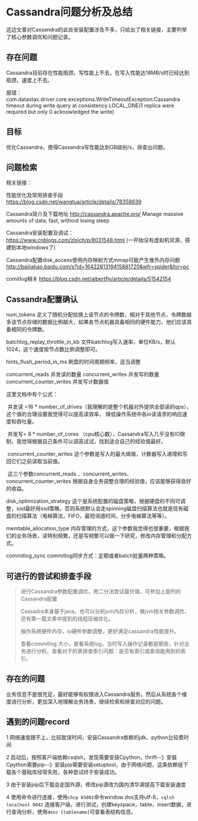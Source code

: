 # Cassandra问题分析及总结

这边文章对Cassandra的此处安装配置涉及不多，只给出了相关链接，主要列举了核心参数调优和问题记录。

## 存在问题

Cassandra目前存在性能瓶颈，写性能上不去，在写入性能达18MB/s时已经达到瓶颈，速度上不去。

报错：com.datastax.driver.core.exceptions.WriteTimeoutException:Cassandra timeout during write query at consistency LOCAL_ONE(1 replica were required but only 0 acknowledged the write)

## 目标

优化Cassandra，使得Cassandra写性能达到GB级别/s，排查出问题。

## 问题检索

相关链接：

性能优化及常用排查手段 https://blog.csdn.net/wangtua/article/details/78358639

Cassandra简介及下载地址  http://cassandra.apache.org/ Manage massive amounts of data, fast, without losing sleep

Cassandra安装配置及调试：https://www.cnblogs.com/zlslch/p/8031548.html (一开始没有虚拟机资源，搭建到本地windows了)

Cassandra配置disk_access使用内存映射方式mmap可能产生堆外内存问题 http://baijiahao.baidu.com/s?id=1642281319415881720&wfr=spider&for=pc 



comitlog相关 https://blog.csdn.net/albertfly/article/details/51542154

## Cassandra配置确认

num_tokens 定义了随机分配给换上该节点的令牌数，相对于其他节点，令牌数越多该节点存储的数据比例越大，如果各节点机器具备相同的硬件能力，他们应该具备相同的令牌数。

batchlog_replay_throttle_in_kb 文件batchlog写入速率，单位KB/s，默认1024，这个速度按节点数比例调整即可。

hints_flush_period_in_ms 刷盘的时间周期频率，适当调整

concurrent_reads  并发读的数量
concurrent_writes  并发写的数量
concurrent_counter_writes 并发写计数器值

这里文档中有个公式：

​	并发读 =16 * number_of_drives（我理解的是整个机器对外提供全部读的qps），这个值的合理设置我觉得可以提高读效率， 降低操作系统中各io读请求的响应速度和吞吐量。

​	并发写= 8 * number_of_cores （cpu核心数），Cassandra写入几乎没有IO限制，我觉得根据自己条件可以调高试试，找到适合自己的经验值最好。

​	concurrent_counter_writes  这个参数是写入的最大阈值，计数器写入递增和写回它们之前读取当前值。

​	这三个参数concurrent_reads 、concurrent_writes、concurrent_counter_writes  根据自身业务调整合理的经验值，应该能够获得良好的收益。

disk_optimization_strategy 这个是系统配置的磁盘策略，根据硬盘的不同可调整，ssd最好用ssd策略，否则系统默认会走spinning磁盘扫描算法也就是现有磁盘的扫描算法（电梯算法，FIFO，最短询道时间，分步电梯算法等等）。

memtable_allocation_type 内存管理的方式，这个参数我觉得也很重要，根据我们的业务场景，读特别频繁，还是写频繁可以做一下研究，修改内存管理和分配方式。



commitlog_sync commitlog同步方式：定期或者batch批量两种策略。

## 可进行的尝试和排查手段

> 进行Cassandra参数配置调优，用二分法尝试最优值，可参加上面列的Cassandra配置
>
> Cassadra本身基于java，也可以分析jvm内存分析，做jvm相关参数调优，还有第一篇文章中提到的线程压缩优化。
>
> 操作系统硬件内存，io硬件参数调整，更好满足cassandra性能提升。
>
> 查看commitlog 大小，查看系统log，当时写入操作记录都是那些，针对业务进行分析。查看对于的表排查索引问题：是否有索引或查询能用到的索引。



## 存在的问题

业务信息不是很充足，最好能够有权限进入Cassandra服务，然后从系统各个维度进行分析，更加深入地理解业务场景，继续检索和排查对应的问题。



## 遇到的问题record



1 网络速度跟不上，比较耽误时间，安装Cassandra依赖的jdk、python比较费时间

2 启动后，按照客户端依赖csqlsh，发现需要安装Cpython，thrift--》安装Cpython需要pip--》安装pip需要安装setuptool，由于网络问题，这条依赖链下载各个基础库经常失败，各种尝试终于安装成功。

3 由于安装pip后下载会走国外源，修改pip源改为国内清华源提高下载安装速度

4 使用命令进行连接，使用`chcp 65001`命令window dos支持utf-8，`cqlsh localhost 9042` 连接客户端，进行测试，创建keyspace，table，insert数据，进行查询分析，使用`desc [tablename]`可查看表结构信息。